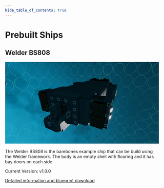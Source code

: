 ```yaml
---
hide_table_of_contents: true
---
```


# Prebuilt Ships

## Welder BS808

<img src="./photos/bs808/20220712203129_1.jpg" width="800" />

The Welder BS808 is the barebones example ship that can be build using the Welder framework.
The body is an empty shell with flooring and it has bay doors on each side.

Current Version: v1.0.0

[Detailed information and blueprint download](./ships/bs808)
